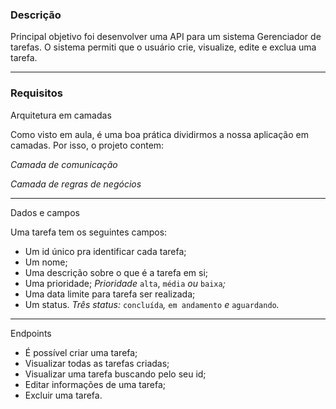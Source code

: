 ### Descrição

Principal objetivo foi desenvolver uma API para um sistema Gerenciador de tarefas.
O sistema permiti que o usuário crie, visualize, edite e exclua uma tarefa.

---

### Requisitos

<aside>
Arquitetura em camadas

</aside>

Como visto em aula, é uma boa prática dividirmos a nossa aplicação em camadas. 
Por isso, o projeto contem: 

*Camada de comunicação*

*Camada de regras de negócios*

---

<aside>
Dados e campos

</aside>

Uma tarefa tem os seguintes campos:

- Um id único pra identificar cada tarefa;
- Um nome;
- Uma descrição sobre o que é a tarefa em si;
- Uma prioridade;
  *Prioridade* `alta`, `média` *ou* `baixa`*;*
- Uma data limite para tarefa ser realizada;
- Um status.
  *Três status:* `concluída`*,* `em andamento` *e* `aguardando`*.*

---

<aside>
Endpoints

</aside>

- É possível criar uma tarefa;
- Visualizar todas as tarefas criadas;
- Visualizar uma tarefa buscando pelo seu id;
- Editar informações de uma tarefa;
- Excluir uma tarefa.
